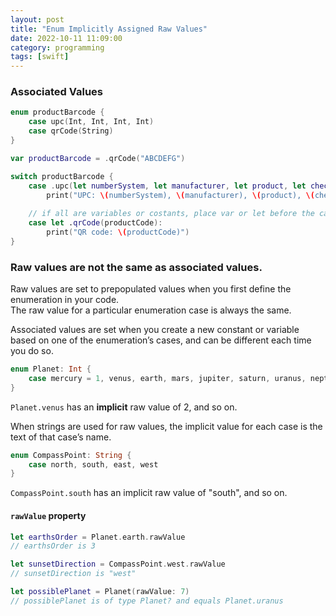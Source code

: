 ```yaml
---
layout: post
title: "Enum Implicitly Assigned Raw Values"
date: 2022-10-11 11:09:00
category: programming
tags: [swift]
---
```


### Associated Values

```swift
enum productBarcode {
	case upc(Int, Int, Int, Int)
	case qrCode(String)
}

var productBarcode = .qrCode("ABCDEFG")

switch productBarcode {
	case .upc(let numberSystem, let manufacturer, let product, let check):
		print("UPC: \(numberSystem), \(manufacturer), \(product), \(check)")
	
	// if all are variables or costants, place var or let before the case name, for brevity:  
	case let .qrCode(productCode):
		print("QR code: \(productCode)")
}
```


### Raw values are not the same as associated values.  
Raw values are set to prepopulated values when you first define the enumeration in your code.  
The raw value for a particular enumeration case is always the same.

Associated values are set when you create a new constant or variable based on one of the enumeration’s cases, and can be different each time you do so.


```swift
enum Planet: Int {
    case mercury = 1, venus, earth, mars, jupiter, saturn, uranus, neptune
}
```
`Planet.venus` has an **implicit** raw value of 2, and so on.

When strings are used for raw values, the implicit value for each case is the text of that case’s name.

```swift
enum CompassPoint: String {
    case north, south, east, west
}
```
`CompassPoint.south` has an implicit raw value of "south", and so on.

#### `rawValue` property

```swift
let earthsOrder = Planet.earth.rawValue
// earthsOrder is 3

let sunsetDirection = CompassPoint.west.rawValue
// sunsetDirection is "west"
```

```swift
let possiblePlanet = Planet(rawValue: 7)
// possiblePlanet is of type Planet? and equals Planet.uranus
```

[jekyll]: http://jekyllrb.com
[jekyll-gh]: https://github.com/jekyll/jekyll
[jekyll-help]: https://github.com/jekyll/jekyll-help


